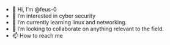 - 👋 Hi, I’m @feus-0
- 👀 I’m interested in cyber security
- 🌱 I’m currently learning linux and networking.
- 💞️ I’m looking to collaborate on anything relevant to the field.
- 📫 How to reach me 

<!---
feus-0/feus-0 is a ✨ special ✨ repository because its `README.md` (this file) appears on your GitHub profile.
You can click the Preview link to take a look at your changes.
--->
